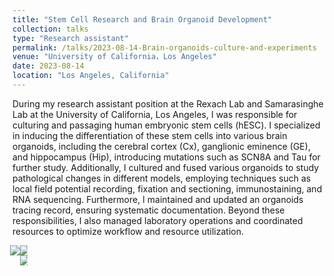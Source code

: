 ```yaml
---
title: "Stem Cell Research and Brain Organoid Development"
collection: talks
type: "Research assistant"
permalink: /talks/2023-08-14-Brain-organoids-culture-and-experiments
venue: "University of California，Los Angeles"
date: 2023-08-14
location: "Los Angeles, California"
---
```


During my research assistant position at the Rexach Lab and Samarasinghe Lab at the University of California, Los Angeles, I was responsible for culturing and passaging human embryonic stem cells (hESC). I specialized in inducing the differentiation of these stem cells into various brain organoids, including the cerebral cortex (Cx), ganglionic eminence (GE), and hippocampus (Hip), introducing mutations such as SCN8A and Tau for further study. Additionally, I cultured and fused various organoids to study pathological changes in different models, employing techniques such as local field potential recording, fixation and sectioning, immunostaining, and RNA sequencing. Furthermore, I maintained and updated an organoids tracing record, ensuring systematic documentation. Beyond these responsibilities, I also managed laboratory operations and coordinated resources to optimize workflow and resource utilization.

<div style="display: flex;">
  <img src="http://Shengkai24.github.io/images/Organoid1.png" style="max-width: 50%; height: auto; margin-left: -4px;">
  <div style="display: flex; flex-direction: column; max-width: 50%;">
    <img src="http://Shengkai24.github.io/images/Organoid3.png" style="max-width: 100%; height: auto; margin-right: -4px;">
    <img src="http://Shengkai24.github.io/images/Organoid4.png" style="max-width: 100%; height: auto; margin-right: -4px;">
  </div>
</div>

